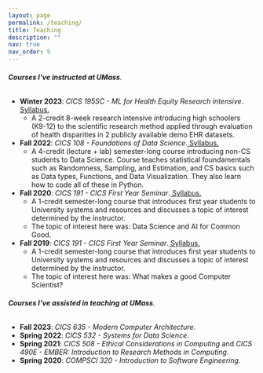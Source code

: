 ```yaml
---
layout: page
permalink: /teaching/
title: Teaching
description: ""
nav: true
nav_order: 5
---
```


###### **Courses I've instructed at UMass**.

- **Winter 2023**: _CICS 195SC - ML for Health Equity Research intensive_.<a href="https://drive.google.com/file/d/1dGpjVHmqS6UXxfe3lnrL_PA6PlF2LNgO/view?usp=sharing"> Syllabus.</a>
    - A 2-credit 8-week research intensive introducing high schoolers (K9-12) to the scientific research method applied through evaluation of health disparities in 2 publicly available demo EHR datasets.
- **Fall 2022**: _CICS 108 - Foundations of Data Science_.<a href="https://drive.google.com/file/d/17WoYQB0q8-kDIO9oRHK5xJZlYL0gkQwg/view?usp=sharing"> Syllabus.</a>
    - A 4-credit (lecture + lab) semester-long course introducing non-CS students to Data Science. Course teaches statistical foundamentals such as Randomness, Sampling, and Estimation, and CS basics such as Data types, Functions, and Data Visualization. They also learn how to code all of these in Python.
- **Fall 2020**: _CICS 191 - CICS First Year Seminar_.<a href="https://drive.google.com/file/d/1RJ7NEIFgKxN8wlL0pFbiwAPX7DnJ2R2V/view?usp=sharing"> Syllabus.</a>
    - A 1-credit semester-long course that introduces first year students to University systems and resources and discusses a topic of interest determined by the instructor.
    - The topic of interest here was: Data Science and AI for Common Good.
- **Fall 2019**: _CICS 191 - CICS First Year Seminar_.<a href="https://drive.google.com/file/d/1cpcHiZXH1FCJpW2MvZbVaPsSVXqpZmoS/view?usp=sharing"> Syllabus.</a>
    - A 1-credit semester-long course that introduces first year students to University systems and resources and discusses a topic of interest determined by the instructor.
    - The topic of interest here was: What makes a good Computer Scientist?

###### **Courses I've assisted in teaching at UMass**.

- **Fall 2023**: _CICS 635 - Modern Computer Architecture_.
- **Spring 2022**: _CICS 532 - Systems for Data Science_.
- **Spring 2021**: _CICS 508 - Ethical Considerations in Computing_ and _CICS 490E - EMBER: Introduction to Research Methods in Computing_.
- **Spring 2020**: _COMPSCI 320 - Introduction to Software Engineering_.
